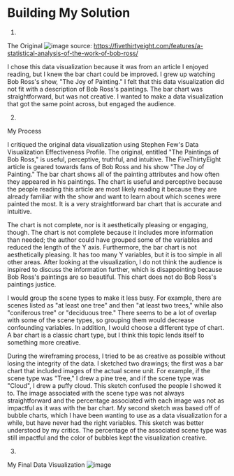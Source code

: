# Building My Solution
1. 
The Original
![image](https://user-images.githubusercontent.com/54918227/65198428-115ca080-da51-11e9-93ab-e4c51fc20cd6.png)
source: https://fivethirtyeight.com/features/a-statistical-analysis-of-the-work-of-bob-ross/

I chose this data visualization because it was from an article I enjoyed reading, but I knew the bar chart could be improved. I grew up watching Bob Ross's show, "The Joy of Painting." I felt that this data visualization did not fit with a description of Bob Ross's paintings. The bar chart was straightforward, but was not creative. I wanted to make a data visualization that got the same point across, but engaged the audience.

2. 
My Process

I critiqued the original data visualization using Stephen Few's Data Visualization Effectiveness Profile. The original, entitled "The Paintings of Bob Ross," is useful, perceptive, truthful, and intuitive. The FiveThirtyEight article is geared towards fans of Bob Ross and his show "The Joy of Painting." The bar chart shows all of the painting attributes and how often they appeared in his paintings. The chart is useful and perceptive because the people reading this article are most likely reading it because they are already familiar with the show and want to learn about which scenes were painted the most. It is a very straightforward bar chart that is accurate and intuitive. 

The chart is not complete, nor is it aesthetically pleasing or engaging, though. The chart is not complete because it includes more information than needed; the author could have grouped some of the variables and reduced the length of the Y axis. Furthermore, the bar chart is not aesthetically pleasing. It has too many Y variables, but it is too simple in all other areas. After looking at the visualization, I do not think the audience is inspired to discuss the information further, which is disappointing because Bob Ross's paintings are so beautiful. This chart does not do Bob Ross's paintings justice. 

I would group the scene types to make it less busy. For example, there are scenes listed as "at least one tree" and then "at least two trees," while also "coniferous tree" or "deciduous tree." There seems to be a lot of overlap with some of the scene types, so grouping them would decrease confounding variables. In addition, I would choose a different type of chart. A bar chart is a classic chart type, but I think this topic lends itself to something more creative. 

During the wireframing process, I tried to be as creative as possible without losing the integrity of the data. I sketched two drawings; the first was a bar chart that included images of the actual scene unit. For example, if the scene type was "Tree," I drew a pine tree, and if the scene type was "Cloud", I drew a puffy cloud. This sketch confused the people I showed it to. The image associated with the scene type was not always straightforward and the percentage associated with each image was not as impactful as it was with the bar chart. My second sketch was based off of bubble charts, which I have been wanting to use as a data visualization for a while, but have never had the right variables. This sketch was better understood by my critics. The percentage of the associated scene type was still impactful and the color of bubbles kept the visualization creative.

3. 
My Final Data Visualization
![image](https://user-images.githubusercontent.com/54918227/65200788-40294580-da56-11e9-9fab-be358b0e79be.png)
